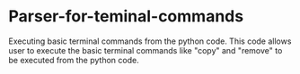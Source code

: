 # Parser-for-teminal-commands
Executing basic terminal commands from the python code. This code allows user to execute the basic terminal commands like "copy" and "remove" to be executed from the python code.
